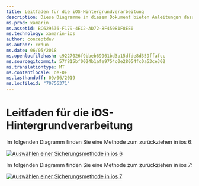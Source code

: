 ```yaml
---
title: Leitfaden für die iOS-Hintergrundverarbeitung
description: Diese Diagramme in diesem Dokument bieten Anleitungen dazu, welche IOS-Optionen für eine bestimmte Anforderung ausgewählt werden sollten.
ms.prod: xamarin
ms.assetid: BC629536-F179-4EC2-AD72-8F45081F8EE0
ms.technology: xamarin-ios
author: conceptdev
ms.author: crdun
ms.date: 06/05/2018
ms.openlocfilehash: c9227026f9bbeb69961bd3b15dfde8d359ffafcc
ms.sourcegitcommit: 57f815bf0024b1afe9754c0e28054fc0a53ce302
ms.translationtype: MT
ms.contentlocale: de-DE
ms.lasthandoff: 09/06/2019
ms.locfileid: "70756371"
---
```

# <a name="ios-backgrounding-guidance"></a>Leitfaden für die iOS-Hintergrundverarbeitung

Im folgenden Diagramm finden Sie eine Methode zum zurückziehen in ios 6:

 [![](ios-backgrounding-guidance-images/image10.png "Auswählen einer Sicherungsmethode in ios 6")](ios-backgrounding-guidance-images/image10.png#lightbox)

Im folgenden Diagramm finden Sie eine Methode zum zurückziehen in ios 7:

 [![](ios-backgrounding-guidance-images/image10b.png "Auswählen einer Sicherungsmethode in ios 7")](ios-backgrounding-guidance-images/image10b.png#lightbox)
